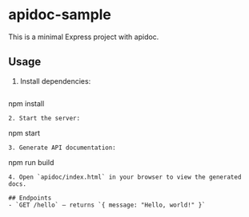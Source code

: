 # apidoc-sample

This is a minimal Express project with apidoc.

## Usage

1. Install dependencies:
   ```
npm install
   ```
2. Start the server:
   ```
npm start
   ```
3. Generate API documentation:
   ```
npm run build
   ```
4. Open `apidoc/index.html` in your browser to view the generated docs.

## Endpoints
- `GET /hello` — returns `{ message: "Hello, world!" }`
